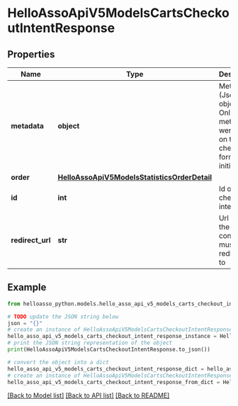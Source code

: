 # HelloAssoApiV5ModelsCartsCheckoutIntentResponse


## Properties

Name | Type | Description | Notes
------------ | ------------- | ------------- | -------------
**metadata** | **object** | Metadata (Json object)  Only if metadata were sent on the checkout form initialization | [optional] 
**order** | [**HelloAssoApiV5ModelsStatisticsOrderDetail**](HelloAssoApiV5ModelsStatisticsOrderDetail.md) |  | [optional] 
**id** | **int** | Id of the checkout intent | [optional] 
**redirect_url** | **str** | Url where the contributor must be redirected to | [optional] 

## Example

```python
from helloasso_python.models.hello_asso_api_v5_models_carts_checkout_intent_response import HelloAssoApiV5ModelsCartsCheckoutIntentResponse

# TODO update the JSON string below
json = "{}"
# create an instance of HelloAssoApiV5ModelsCartsCheckoutIntentResponse from a JSON string
hello_asso_api_v5_models_carts_checkout_intent_response_instance = HelloAssoApiV5ModelsCartsCheckoutIntentResponse.from_json(json)
# print the JSON string representation of the object
print(HelloAssoApiV5ModelsCartsCheckoutIntentResponse.to_json())

# convert the object into a dict
hello_asso_api_v5_models_carts_checkout_intent_response_dict = hello_asso_api_v5_models_carts_checkout_intent_response_instance.to_dict()
# create an instance of HelloAssoApiV5ModelsCartsCheckoutIntentResponse from a dict
hello_asso_api_v5_models_carts_checkout_intent_response_from_dict = HelloAssoApiV5ModelsCartsCheckoutIntentResponse.from_dict(hello_asso_api_v5_models_carts_checkout_intent_response_dict)
```
[[Back to Model list]](../README.md#documentation-for-models) [[Back to API list]](../README.md#documentation-for-api-endpoints) [[Back to README]](../README.md)


